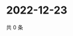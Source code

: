 # 2022-12-23

共 0 条

<!-- BEGIN WEIBO -->
<!-- 最后更新时间 Fri Dec 23 2022 04:14:26 GMT+0800 (China Standard Time) -->

<!-- END WEIBO -->
